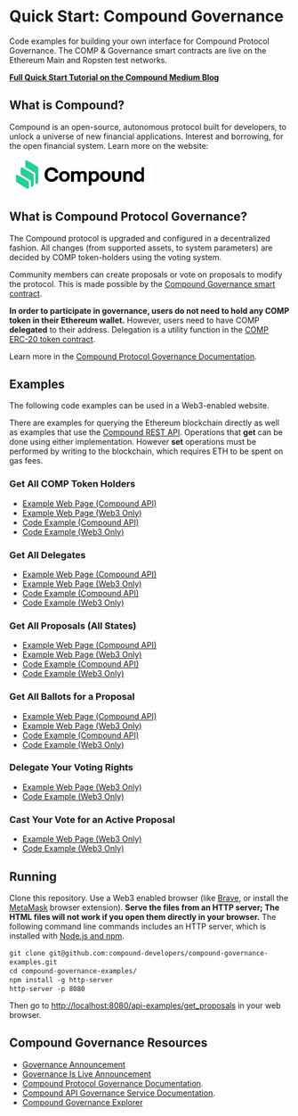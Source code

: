# Quick Start: Compound Governance

Code examples for building your own interface for Compound Protocol Governance. The COMP & Governance smart contracts are live on the Ethereum Main and Ropsten test networks.

**[Full Quick Start Tutorial on the Compound Medium Blog](https://medium.com/compound-finance/)** 

## What is Compound?
Compound is an open-source, autonomous protocol built for developers, to unlock a universe of new financial applications. Interest and borrowing, for the open financial system. Learn more on the website:

<a href="https://compound.finance/?ref=github&user=ajb413&repo=compound-supply-examples">
    <img alt="Compound Finance" src="https://raw.githubusercontent.com/ajb413/compound-interest-alerts/master/compound-finance-logo.png" width=260 height=60/>
</a>

## What is Compound Protocol Governance?

The Compound protocol is upgraded and configured in a decentralized fashion. All changes (from supported assets, to system parameters) are decided by COMP token-holders using the voting system.

Community members can create proposals or vote on proposals to modify the protocol. This is made possible by the [Compound Governance smart contract](https://github.com/compound-finance/compound-protocol/blob/master/contracts/Governance/GovernorAlpha.sol).

**In order to participate in governance, users do not need to hold any COMP token in their Ethereum wallet.** However, users need to have COMP **delegated** to their address. Delegation is a utility function in the [COMP ERC-20 token contract](https://github.com/compound-finance/compound-protocol/blob/master/contracts/Governance/Comp.sol).

Learn more in the [Compound Protocol Governance Documentation](https://compound.finance/docs/governance).

## Examples

The following code examples can be used in a Web3-enabled website.

There are examples for querying the Ethereum blockchain directly as well as examples that use the [Compound REST API](https://compound.finance/docs/api). Operations that **get** can be done using either implementation. However **set** operations must be performed by writing to the blockchain, which requires ETH to be spent on gas fees.

### Get All COMP Token Holders
- [Example Web Page (Compound API)](https://compound-developers.github.io/compound-governance-examples/api-examples/get_comp_holders)
- [Example Web Page (Web3 Only)](https://compound-developers.github.io/compound-governance-examples/web3-examples/get_comp_holders)
- [Code Example (Compound API)](https://github.com/compound-developers/compound-governance-examples/blob/master/api-examples/get_comp_holders.html)
- [Code Example (Web3 Only)](https://github.com/compound-developers/compound-governance-examples/blob/master/web3-examples/get_comp_holders.html)

### Get All Delegates
- [Example Web Page (Compound API)](https://compound-developers.github.io/compound-governance-examples/api-examples/get_delegates)
- [Example Web Page (Web3 Only)](https://compound-developers.github.io/compound-governance-examples/web3-examples/get_delegates)
- [Code Example (Compound API)](https://github.com/compound-developers/compound-governance-examples/blob/master/api-examples/get_delegates.html)
- [Code Example (Web3 Only)](https://github.com/compound-developers/compound-governance-examples/blob/master/web3-examples/get_delegates.html)

### Get All Proposals (All States)
- [Example Web Page (Compound API)](https://compound-developers.github.io/compound-governance-examples/api-examples/get_proposals)
- [Example Web Page (Web3 Only)](https://compound-developers.github.io/compound-governance-examples/web3-examples/get_proposals)
- [Code Example (Compound API)](https://github.com/compound-developers/compound-governance-examples/blob/master/api-examples/get_proposals.html)
- [Code Example (Web3 Only)](https://github.com/compound-developers/compound-governance-examples/blob/master/web3-examples/get_proposals.html)

### Get All Ballots for a Proposal
- [Example Web Page (Compound API)](https://compound-developers.github.io/compound-governance-examples/api-examples/get_ballots)
- [Example Web Page (Web3 Only)](https://compound-developers.github.io/compound-governance-examples/web3-examples/get_ballots)
- [Code Example (Compound API)](https://github.com/compound-developers/compound-governance-examples/blob/master/api-examples/get_ballots.html)
- [Code Example (Web3 Only)](https://github.com/compound-developers/compound-governance-examples/blob/master/web3-examples/get_ballots.html)

### Delegate Your Voting Rights
- [Example Web Page (Web3 Only)](https://compound-developers.github.io/compound-governance-examples/web3-examples/set_delegate)
- [Code Example (Web3 Only)](https://github.com/compound-developers/compound-governance-examples/blob/master/web3-examples/set_delegate.html)

### Cast Your Vote for an Active Proposal
- [Example Web Page (Web3 Only)](https://compound-developers.github.io/compound-governance-examples/web3-examples/cast_vote)
- [Code Example (Web3 Only)](https://github.com/compound-developers/compound-governance-examples/blob/master/web3-examples/cast_vote.html)

## Running

Clone this repository. Use a Web3 enabled browser (like [Brave](https://brave.com/), or install the [MetaMask](https://metamask.io/download.html) browser extension). **Serve the files from an HTTP server; The HTML files will not work if you open them directly in your browser.** The following command line commands includes an HTTP server, which is installed with [Node.js and npm](https://nodejs.org/).

```
git clone git@github.com:compound-developers/compound-governance-examples.git
cd compound-governance-examples/
npm install -g http-server
http-server -p 8080
```

Then go to [http://localhost:8080/api-examples/get_proposals](http://localhost:8080/api-examples/get_proposals) in your web browser.

## Compound Governance Resources
- [Governance Announcement](https://medium.com/compound-finance/compound-governance-5531f524cf68)
- [Governance Is Live Announcement](https://medium.com/compound-finance/compound-governance-decentralized-b18659f811e0)
- [Compound Protocol Governance Documentation](https://compound.finance/docs/governance).
- [Compound API Governance Service Documentation](https://compound.finance/docs/api#GovernanceService).
- [Compound Governance Explorer](https://compound.finance/governance)
